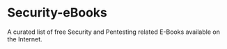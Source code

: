 # Security-eBooks
A curated list of free Security and Pentesting related E-Books available on the Internet.
